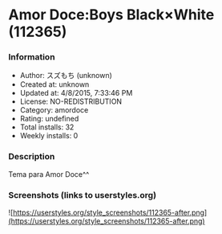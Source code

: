 # Amor Doce:Boys Black×White (112365)

### Information
- Author: スズもち (unknown)
- Created at: unknown
- Updated at: 4/8/2015, 7:33:46 PM
- License: NO-REDISTRIBUTION
- Category: amordoce
- Rating: undefined
- Total installs: 32
- Weekly installs: 0


### Description
Tema para Amor Doce^^


### Screenshots (links to userstyles.org)
![https://userstyles.org/style_screenshots/112365-after.png](https://userstyles.org/style_screenshots/112365-after.png)


